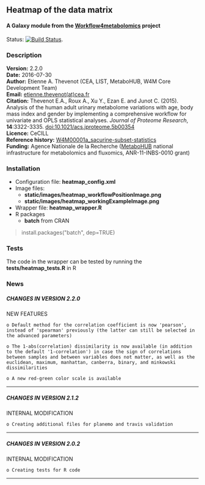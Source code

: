 ## Heatmap of the data matrix  
#### A Galaxy module from the [Workflow4metabolomics](http://workflow4metabolomics.org) project

Status: [![Build Status](https://travis-ci.org/workflow4metabolomics/heatmap.svg?branch=master)](https://travis-ci.org/workflow4metabolomics/heatmap).

### Description

**Version:** 2.2.0    
**Date:** 2016-07-30  
**Author:** Etienne A. Thevenot (CEA, LIST, MetaboHUB, W4M Core Development Team)   
**Email:** [etienne.thevenot(at)cea.fr](mailto:etienne.thevenot@cea.fr)  
**Citation:** Thevenot E.A., Roux A., Xu Y., Ezan E. and Junot C. (2015). Analysis of the human adult urinary metabolome variations with age, body mass index and gender by implementing a comprehensive workflow for univariate and OPLS statistical analyses. *Journal of Proteome Research*, **14**:3322-3335. [doi:10.1021/acs.jproteome.5b00354](http://dx.doi.org/10.1021/acs.jproteome.5b00354)  
**Licence:** CeCILL  
**Reference history:** [W4M00001a_sacurine-subset-statistics](http://galaxy.workflow4metabolomics.org/history/list_published)     
**Funding:** Agence Nationale de la Recherche ([MetaboHUB](http://www.metabohub.fr/index.php?lang=en&Itemid=473) national infrastructure for metabolomics and fluxomics, ANR-11-INBS-0010 grant)

### Installation

* Configuration file: **heatmap_config.xml**
* Image files:
    + **static/images/heatmap_workflowPositionImage.png**  
    + **static/images/heatmap_workingExampleImage.png**     
* Wrapper file: **heatmap_wrapper.R**  
* R packages  
    + **batch** from CRAN  
> install.packages("batch", dep=TRUE)   

### Tests

The code in the wrapper can be tested by running the **tests/heatmap_tests.R** in R  

### News  

##### CHANGES IN VERSION 2.2.0  

NEW FEATURES  

    o Default method for the correlation coefficient is now 'pearson', instead of 'spearman' previously (the latter can still be selected in the advanced parameters)

    o The 1-abs(correlation) dissimilarity is now available (in addition to the default '1-correlation') in case the sign of correlations between samples and between variables does not matter, as well as the euclidean, maximum, manhattan, canberra, binary, and minkowski dissimilarities

    o A new red-green color scale is available

***    
    
##### CHANGES IN VERSION 2.1.2  

INTERNAL MODIFICATION  

    o Creating additional files for planemo and travis validation  

***  
    
##### CHANGES IN VERSION 2.0.2  

INTERNAL MODIFICATION  

    o Creating tests for R code  
    
***  